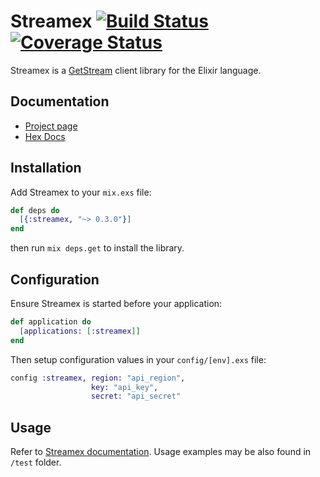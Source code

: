 # Streamex [![Build Status](https://img.shields.io/travis/sixFingers/streamex.svg)](https://travis-ci.org/sixFingers/streamex) [![Coverage Status](https://img.shields.io/coveralls/sixFingers/streamex.svg)](https://coveralls.io/github/sixFingers/streamex?branch=master)

Streamex is a [GetStream](https://getstream.io) client library for the Elixir language.

## Documentation

  - [Project page](https://sixfingers.github.io/streamex)
  - [Hex Docs](https://hexdocs.pm/streamex/0.3.0/api-reference.html)

## Installation

Add Streamex to your `mix.exs` file:

```elixir
def deps do
  [{:streamex, "~> 0.3.0"}]
end
```

then run `mix deps.get` to install the library.

## Configuration

Ensure Streamex is started before your application:

```elixir
def application do
  [applications: [:streamex]]
end
```

Then setup configuration values in your `config/[env].exs` file:

```elixir
config :streamex, region: "api_region",
                  key: "api_key",
                  secret: "api_secret"
```

## Usage

Refer to [Streamex documentation](https://sixfingers.github.io/streamex).
Usage examples may be also found in `/test` folder.
